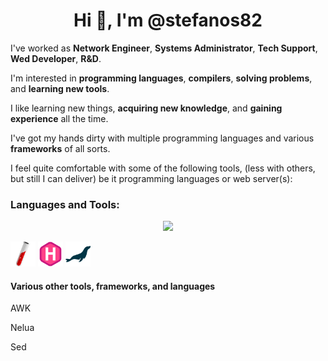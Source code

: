 <h1 align="center">Hi 👋, I'm @stefanos82</h1>
<p align="left">I've worked as <strong>Network Engineer</strong>, <strong>Systems Administrator</strong>, <strong>Tech
  Support</strong>, <strong>Wed Developer</strong>, <strong>R&D</strong>.</p>
<p align="left">I'm interested in <strong>programming languages</strong>, <strong>compilers</strong>, <strong>solving
  problems</strong>, and <strong>learning new tools</strong>.</p>
<p align="left">I like learning new things, <strong>acquiring new knowledge</strong>, and <strong>gaining
  experience</strong> all the time.</p>
<p align="left">I've got my hands dirty with multiple programming languages and
  various <strong>frameworks</strong> of all sorts.</p>
<p align="left">I feel quite comfortable with some of the following tools, (less with
  others, but still I can deliver) be it programming languages or web
  server(s):</p>

<h3 align="left">Languages and Tools:</h3>
<p align="center">
  <a href="https://skillicons.dev">
    <img src="https://skillicons.dev/icons?i=c,cpp,go,php,py,lua,ruby,js,ts,nodejs,rust,html,css,sass,django,git,linux,mysql,nginx,bash,perl,postgres,sqlite,wordpress,latex,vim" />
  </a>
</p>

<p align="left">
    <span><img src="https://raw.githubusercontent.com/devicons/devicon/master/icons/jekyll/jekyll-original.svg" alt="jekyll" width="40" height="40"/></span>
    <span><img src="https://raw.githubusercontent.com/devicons/devicon/master/icons/hugo/hugo-original.svg" alt="hugo" width="40" height="40"/></span>
    <span><img src="https://raw.githubusercontent.com/devicons/devicon/master/icons/mariadb/mariadb-original.svg" alt="mariadb" width="40" height="40"/></span>
</p>

<h4>Various other tools, frameworks, and languages</h4>
<p>AWK</p>
<p>Nelua</p>
<p>Sed</p>